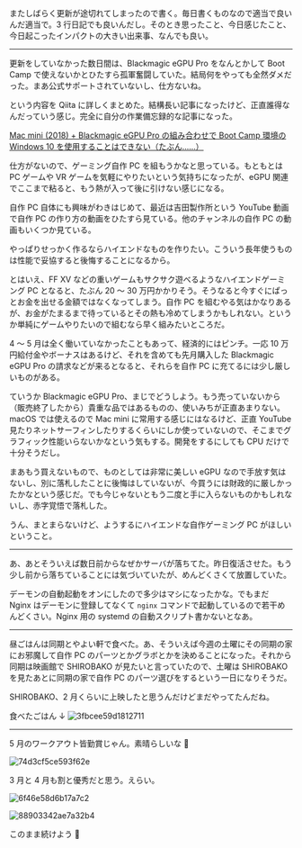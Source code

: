 またしばらく更新が途切れてしまったので書く。毎日書くものなので適当で良いんだ適当で。3 行日記でも良いんだし。そのとき思ったこと、今日感じたこと、今日起こったインパクトの大きい出来事、なんでも良い。

---

更新をしていなかった数日間は、Blackmagic eGPU Pro をなんとかして Boot Camp で使えないかとひたすら孤軍奮闘していた。結局何をやっても全然ダメだった。まあ公式サポートされていないし、仕方ないね。

という内容を Qiita に詳しくまとめた。結構長い記事になったけど、正直誰得なんだっていう感じ。完全に自分の作業備忘録的な記事になった。

[Mac mini (2018) + Blackmagic eGPU Pro の組み合わせで Boot Camp 環境の Windows 10 を使用することはできない（たぶん......）](https://qiita.com/noraworld/items/f0d00a3cb5e391356ef7)

仕方がないので、ゲーミング自作 PC を組もうかなと思っている。もともとは PC ゲームや VR ゲームを気軽にやりたいという気持ちになったが、eGPU 関連でここまで粘ると、もう熱が入って後に引けない感じになる。

自作 PC 自体にも興味がわきはじめて、最近は吉田製作所という YouTube 動画で自作 PC の作り方の動画をひたすら見ている。他のチャンネルの自作 PC の動画もいくつか見ている。

やっぱりせっかく作るならハイエンドなものを作りたい。こういう長年使うものは性能で妥協すると後悔することになるから。

とはいえ、FF XV などの重いゲームもサクサク遊べるようなハイエンドゲーミング PC となると、たぶん 20 〜 30 万円かかりそう。そうなると今すぐにぱっとお金を出せる金額ではなくなってしまう。自作 PC を組むやる気はかなりあるが、お金がたまるまで待っているとその熱も冷めてしまうかもしれない。というか単純にゲームやりたいので組むなら早く組みたいところだ。

4 〜 5 月は全く働いていなかったこともあって、経済的にはピンチ。一応 10 万円給付金やボーナスはあるけど、それを含めても先月購入した Blackmagic eGPU Pro の請求などが来るとなると、それらを自作 PC に充てるには少し厳しいものがある。

ていうか Blackmagic eGPU Pro、まじでどうしよう。もう売っていないから（販売終了したから）貴重な品ではあるものの、使いみちが正直あまりない。macOS では使えるので Mac mini に常用する感じにはなるけど、正直 YouTube 見たりネットサーフィンしたりするくらいにしか使っていないので、そこまでグラフィック性能いらないかなという気もする。開発をするにしても CPU だけで十分そうだし。

まあもう買えないもので、ものとしては非常に美しい eGPU なので手放す気はないし、別に落札したことに後悔はしていないが、今買うには財政的に厳しかったかなという感じだ。でも今じゃないともう二度と手に入らないものかもしれないし、赤字覚悟で落札した。

うん、まとまらないけど、ようするにハイエンドな自作ゲーミング PC がほしいということ。

---

あ、あとそういえば数日前からなぜかサーバが落ちてた。昨日復活させた。もう少し前から落ちていることには気づいていたが、めんどくさくて放置していた。

デーモンの自動起動をオンにしたので多少はマシになったかな。でもまだ Nginx はデーモンに登録してなくて `nginx` コマンドで起動しているので若干めんどくさい。Nginx 用の systemd の自動スクリプト書かないとなあ。

---

昼ごはんは同期とやよい軒で食べた。あ、そういえば今週の土曜にその同期の家にお邪魔して自作 PC のパーツとかグラボとかを決めることになった。それから同期は映画館で SHIROBAKO が見たいと言っていたので、土曜は SHIROBAKO を見たあとに同期の家で自作 PC のパーツ選びをするという一日になりそうだ。

SHIROBAKO、2 月くらいに上映したと思うんだけどまだやってたんだね。

食べたごはん ↓
![3fbcee59d1812711](https://noraworld.github.io/box-bulbasaur/2020/06/3fbcee59d1812711.jpg)

---

5 月のワークアウト皆勤賞じゃん。素晴らしいな 👏

![74d3cf5ce593f62e](https://noraworld.github.io/box-bulbasaur/2020/06/74d3cf5ce593f62e.png)

3 月と 4 月も割と優秀だと思う。えらい。

![6f46e58d6b17a7c2](https://noraworld.github.io/box-bulbasaur/2020/06/6f46e58d6b17a7c2.png)

![88903342ae7a32b4](https://noraworld.github.io/box-bulbasaur/2020/06/88903342ae7a32b4.png)

このまま続けよう 💪
